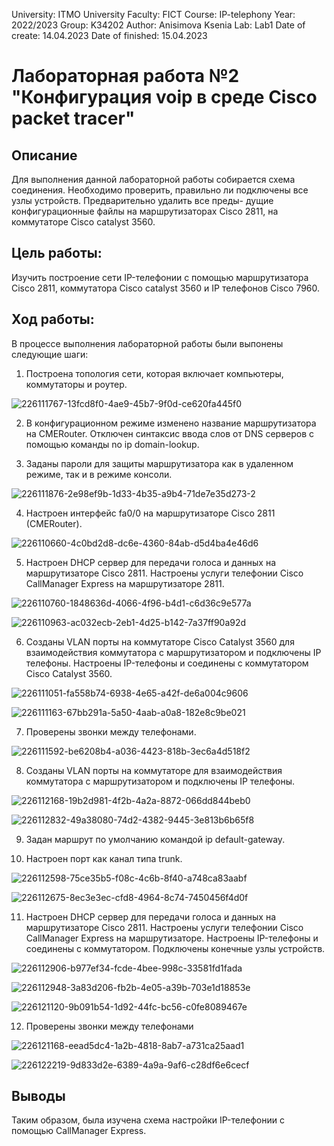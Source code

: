 University: ITMO University 
Faculty: FICT 
Course: IP-telephony 
Year: 2022/2023 
Group: K34202 
Author: Anisimova Ksenia 
Lab: Lab1 
Date of create: 14.04.2023 
Date of finished: 15.04.2023 
# Лабораторная работа №2 "Конфигурация voip в среде Сisco packet tracer"
## Описание

Для выполнения данной лабораторной работы собирается схема соединения. Необходимо проверить, правильно ли подключены все узлы устройств. Предварительно удалить все преды- дущие конфигурационные файлы на маршрутизаторах Cisco 2811, на коммутаторе Cisco catalyst 3560.

## Цель работы:
Изучить построение сети IP-телефонии с помощью маршрутизатора Cisco 2811, коммутатора Cisco catalyst 3560 и IP телефонов Cisco 7960.

## Ход работы:

В процессе выполнения лабораторной работы были выпонены следующие шаги:
1. Построена топология сети, которая включает компьютеры, коммутаторы и роутер.

![226111767-13fcd8f0-4ae9-45b7-9f0d-ce620fa445f0](https://user-images.githubusercontent.com/56114211/232223006-981d76d4-1720-4193-9525-df54111554e9.png)


2. В конфигурационном режиме изменено название маршрутизатора на CMERouter.
Отключен синтаксис ввода слов от DNS серверов с помощью команды no ip domain-lookup.


3. Заданы пароли для защиты маршрутизатора как в удаленном режиме, так и в режиме консоли.

![226111876-2e98ef9b-1d33-4b35-a9b4-71de7e35d273-2](https://user-images.githubusercontent.com/56114211/232223113-3ce041fc-6e82-4633-8435-b510c781e60a.png)


4. Настроен интерфейс fa0/0 на маршрутизаторе Cisco 2811 (CMERouter).

![226110660-4c0bd2d8-dc6e-4360-84ab-d5d4ba4e46d6](https://user-images.githubusercontent.com/56114211/232223144-ad5d6f42-fdf6-4e60-8212-c252aa9a18ec.png)


5. Настроен DHCP сервер для передачи голоса и данных на маршрутизаторе Cisco 2811. Настроены услуги телефонии Cisco CallManager Express на маршрутизаторе 2811.

![226110760-1848636d-4066-4f96-b4d1-c6d36c9e577a](https://user-images.githubusercontent.com/56114211/232223188-04cfc747-2877-4a4e-8818-f448d81ee7a0.png)

![226110963-ac032ecb-2eb1-4d25-b142-7a37ff90a92d](https://user-images.githubusercontent.com/56114211/232223587-eb57aa51-8b40-408f-9815-54ede7f30371.png)


6. Созданы VLAN порты на коммутаторе Cisco Catalyst 3560 для взаимодействия коммутатора с маршрутизатором и подключены IP телефоны. Настроены IP-телефоны и соединены с коммутатором Cisco Catalyst 3560.

![226111051-fa558b74-6938-4e65-a42f-de6a004c9606](https://user-images.githubusercontent.com/56114211/232223633-c332af17-8320-47c4-a25f-a70e304820bc.png)


![226111163-67bb291a-5a50-4aab-a0a8-182e8c9be021](https://user-images.githubusercontent.com/56114211/232223233-4e5df4ea-4e85-4497-98db-de232c9d614d.png)


7. Проверены звонки между телефонами.

![226111592-be6208b4-a036-4423-818b-3ec6a4d518f2](https://user-images.githubusercontent.com/56114211/232223274-7ee5a0f0-67db-4cb5-8dd5-852492fe90b0.png)

8. Созданы VLAN порты на коммутаторе для взаимодействия коммутатора с маршрутизатором и подключены IP телефоны.

![226112168-19b2d981-4f2b-4a2a-8872-066dd844beb0](https://user-images.githubusercontent.com/56114211/232223356-61a7a603-1e9e-498f-a12c-d2b95dca04f7.png)

![226112832-49a38080-74d2-4382-9445-3e813b6b65f8](https://user-images.githubusercontent.com/56114211/232223684-c6f5a588-74ef-4ced-bfb7-1f1d580ac22d.png)


9. Задан маршрут по умолчанию командой  ip default-gateway.

10. Настроен порт как канал типа trunk.

![226112598-75ce35b5-f08c-4c6b-8f40-a748ca83aabf](https://user-images.githubusercontent.com/56114211/232223387-1113fca2-c82d-40ba-ad70-16cb036a9e0b.png)

![226112675-8ec3e3ec-cfd8-4964-8c74-7450456f4d0f](https://user-images.githubusercontent.com/56114211/232223743-beec4889-cdb2-4c1a-9121-2fb6dbbe9919.png)


11. Настроен DHCP сервер для передачи голоса и данных на маршрутизаторе Cisco 2811. Настроены услуги телефонии Cisco CallManager Express на маршрутизаторе. Настроены IP-телефоны и соединены с коммутатором. Подключены конечные узлы устройств.

![226112906-b977ef34-fcde-4bee-998c-33581fd1fada](https://user-images.githubusercontent.com/56114211/232223806-6254b724-4ef5-4bac-bd0e-be3d3ad95634.png)


![226112948-3a83d206-fb2b-4e05-a39b-703e1d18853e](https://user-images.githubusercontent.com/56114211/232223415-7ec11f97-d843-47bf-8f4c-22f8110dc591.png)

![226121120-9b091b54-1d92-44fc-bc56-c0fe8089467e](https://user-images.githubusercontent.com/56114211/232223422-3a8e147e-5e8e-461c-84f3-6aa4b2af58c4.png)


12. Проверены звонки между телефонами

![226121168-eead5dc4-1a2b-4818-8ab7-a731ca25aad1](https://user-images.githubusercontent.com/56114211/232223446-de168731-c7a7-45ef-9436-190f51f54abd.png)

![226122219-9d833d2e-6389-4a9a-9af6-c28df6e6cecf](https://user-images.githubusercontent.com/56114211/232223452-7301b593-1b6f-4421-bd85-76515d207bf9.png)


## Выводы
Таким образом, была изучена схема настройки IP-телефонии с помощью CallManager Express.



